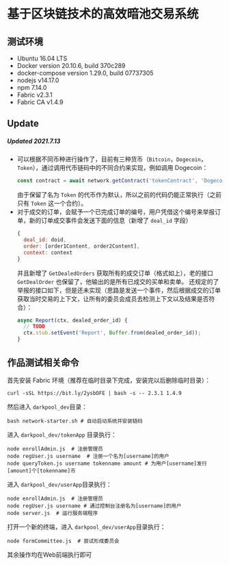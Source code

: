 # 基于区块链技术的高效暗池交易系统

## 测试环境

+ Ubuntu 16.04 LTS
+ Docker version 20.10.6, build 370c289
+ docker-compose version 1.29.0, build 07737305
+ nodejs v14.17.0
+ npm 7.14.0
+ Fabric v2.3.1
+ Fabric CA v1.4.9

## Update

##### Updated 2021.7.13
+ 可以根据不同币种进行操作了，目前有三种货币（`Bitcoin`，`Dogecoin`，`Token`），通过调用代币链码中的不同合约来实现，例如调用 Dogecoin：
  ```javascript
  const contract = await network.getContract('tokenContract', 'Dogecoin');
  ```
  由于保留了名为 `Token` 的代币作为默认，所以之前的代码仍能正常执行（之前只有 `Token` 这一个合约）。
+ 对于成交的订单，会赋予一个已完成订单的编号，用户凭借这个编号来举报订单，新的订单成交事件会发送下面的信息（新增了 `deal_id` 字段）
  ```javascript
  {
    deal_id: doid,
    order: [order1Content, order2Content],
    context: context
  }
  ```
  并且新增了 `GetDealedOrders` 获取所有的成交订单（格式如上），老的接口 `GetDealOrder` 也保留了，他输出的是所有已成交的买单和卖单。
  还规定的了举报的接口如下，但是还未实现（思路是发送一个事件，然后根据成交的订单获取当时交易的上下文，让所有的委员会成员去检测上下文以及结果是否符合）：
  ```javascript
  async Report(ctx, dealed_order_id) {
    // TODO
    ctx.stub.setEvent('Report', Buffer.from(dealed_order_id));
  }
  ```

## 作品测试相关命令

首先安装 Fabric 环境（推荐在临时目录下完成，安装完以后删除临时目录）：

```shell
curl -sSL https://bit.ly/2ysbOFE | bash -s -- 2.3.1 1.4.9
```

然后进入 `darkpool_dev`目录：

```shell
bash network-starter.sh # 自动启动系统并安装链码
```

进入 `darkpool_dev/tokenApp` 目录执行：

```shell
node enrollAdmin.js  # 注册管理员
node regUser.js username  # 注册一个名为[username]的用户
node queryToken.js username tokenname amount # 为用户[username]发行[amount]个[tokenname]币
```

进入 `darkpool_dev/userApp`目录执行：

```shell
node enrollAdmin.js  # 注册管理员
node regUser.js username # 通过控制台注册名为[username]的用户
node server.js  # 运行服务端程序
```

打开一个新的终端，进入 `darkpool_dev/userApp`目录执行：

```shell
node formCommittee.js  # 尝试形成委员会
```

其余操作均在Web前端执行即可
